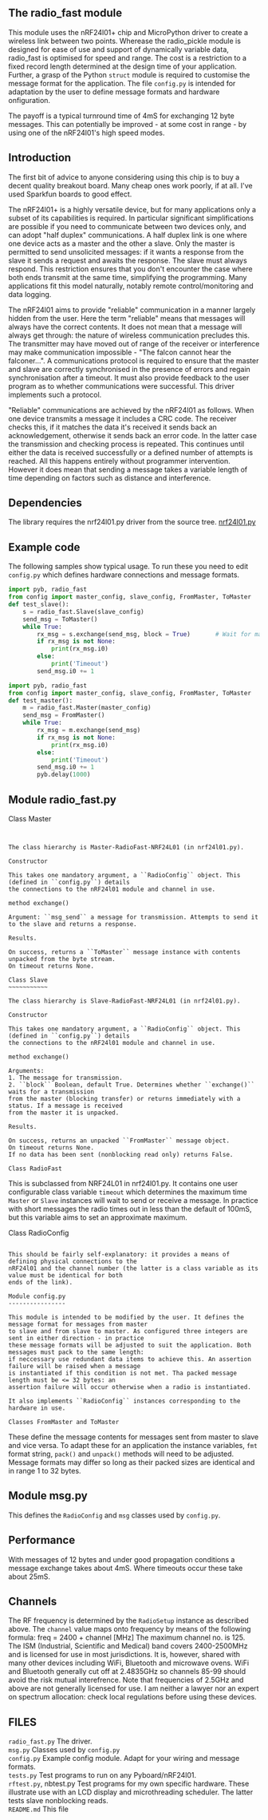 The radio_fast module
---------------------

This module uses the nRF24l01+ chip and MicroPython driver to create a wireless link between two points.
Wherease the radio_pickle module is designed for ease of use and support of dynamically variable data,
radio_fast is optimised for speed and range. The cost is a restriction to a fixed record length determined
at the design time of your application. Further, a grasp of the Python ``struct`` module is required to
customise the message format for the application. The file ``config.py`` is intended for adaptation by
the user to define message formats and hardware onfiguration.

The payoff is a typical turnround time of 4mS for exchanging 12 byte messages. This can potentially be
improved - at some cost in range - by using one of the nRF24l01's high speed modes.

Introduction
------------

The first bit of advice to anyone considering using this chip is to buy a decent quality breakout board.
Many cheap ones work poorly, if at all. I've used Sparkfun boards to good effect.

The nRF24l01+ is a highly versatile device, but for many applications only a subset of its capabilities
is required. In particular significant simplifications are possible if you need to communicate between
two devices only, and can adopt "half duplex" communications. A half duplex link is one where one device acts
as a master and the other a slave. Only the master is permitted to send unsolicited messages: if it wants
a response from the slave it sends a request and awaits the response. The slave must always respond. This
restriction ensures that you don't encounter the case where both ends transmit at the same time, simplifying
the programming. Many applications fit this model naturally, notably remote control/monitoring and data logging.

The nRF24l01 aims to provide "reliable" communication in a manner largely hidden from the user. Here the
term "reliable" means that messages will always have the correct contents. It does not mean that a message
will always get through: the nature of wireless communication precludes this. The transmitter may have
moved out of range of the receiver or interference may make communication impossible - "The falcon
cannot hear the falconer...". A communications protocol is required to ensure that the master and slave
are correctly synchronised in the presence of errors and regain synchronisation after a timeout. It must
also provide feedback to the user program as to whether communications were successful. This driver
implements such a protocol.

"Reliable" communications are achieved by the nRF24l01 as follows. When one device transmits a message it
includes a CRC code. The receiver checks this, if it matches the data it's received it sends back an
acknowledgement, otherwise it sends back an error code. In the latter case the transmission and checking
process is repeated. This continues until either the data is received successfully or a defined number of
attempts is reached. All this happens entirely without programmer intervention. However it does mean that
sending a message takes a variable length of time depending on factors such as distance and interference.

Dependencies
------------

The library requires the nrf24l01.py driver from the source tree.
[nrf24l01.py](https://github.com/micropython/micropython/tree/master/drivers/nrf24l01)

Example code
------------

The following samples show typical usage. To run these you need to edit ``config.py`` which
defines hardware connections and message formats.

```python
import pyb, radio_fast
from config import master_config, slave_config, FromMaster, ToMaster
def test_slave():
    s = radio_fast.Slave(slave_config)
    send_msg = ToMaster()
    while True:
        rx_msg = s.exchange(send_msg, block = True)       # Wait for master
        if rx_msg is not None:
            print(rx_msg.i0)
        else:
            print('Timeout')
        send_msg.i0 += 1
```

```python
import pyb, radio_fast
from config import master_config, slave_config, FromMaster, ToMaster
def test_master():
    m = radio_fast.Master(master_config)
    send_msg = FromMaster()
    while True:
        rx_msg = m.exchange(send_msg)
        if rx_msg is not None:
            print(rx_msg.i0)
        else:
            print('Timeout')
        send_msg.i0 += 1
        pyb.delay(1000)
```

Module radio_fast.py
--------------------

Class Master
~~~~~~~~~~~~


The class hierarchy is Master-RadioFast-NRF24L01 (in nrf24l01.py).  

Constructor

This takes one mandatory argument, a ``RadioConfig`` object. This (defined in ``config.py``) details
the connections to the nRF24l01 module and channel in use.

method exchange()

Argument: ``msg_send`` a message for transmission. Attempts to send it to the slave and returns a response.

Results.

On success, returns a ``ToMaster`` message instance with contents unpacked from the byte stream.
On timeout returns None.

Class Slave
~~~~~~~~~~~

The class hierarchy is Slave-RadioFast-NRF24L01 (in nrf24l01.py).

Constructor

This takes one mandatory argument, a ``RadioConfig`` object. This (defined in ``config.py``) details
the connections to the nRF24l01 module and channel in use.

method exchange()

Arguments:
1. The message for transmission.
2. ``block`` Boolean, default True. Determines whether ``exchange()`` waits for a transmission
from the master (blocking transfer) or returns immediately with a status. If a message is received
from the master it is unpacked.

Results.

On success, returns an unpacked ``FromMaster`` message object.
On timeout returns None.
If no data has been sent (nonblocking read only) returns False.

Class RadioFast
~~~~~~~~~~~~~~~

This is subclassed from NRF24L01 in nrf24l01.py. It contains one user configurable class variable ``timeout``
which determines the maximum time ``Master`` or ``Slave`` instances will wait to send or receive a message.
In practice with short messages the radio times out in less than the default of 100mS, but this variable aims
to set an approximate maximum.

Class RadioConfig
~~~~~~~~~~~~~~~~~

This should be fairly self-explanatory: it provides a means of defining physical connections to the
nRF24l01 and the channel number (the latter is a class variable as its value must be identical for both
ends of the link).

Module config.py
----------------

This module is intended to be modified by the user. It defines the message format for messages from master
to slave and from slave to master. As configured three integers are sent in either direction - in practice
these message formats will be adjusted to suit the application. Both messages must pack to the same length:
if neccessary use redundant data items to achieve this. An assertion failure will be raised when a message
is instantiated if this condition is not met. Tha packed message length must be <= 32 bytes: an
assertion failure will occur otherwise when a radio is instantiated.

It also implements ``RadioConfig`` instances corresponding to the hardware in use.

Classes FromMaster and ToMaster
~~~~~~~~~~~~~~~~~~~~~~~~~~~~~~~


These define the message contents for messages sent from master to slave and vice versa. To adapt these
for an application the instance variables, ``fmt`` format string, ``pack()`` and ``unpack()`` methods
will need to be adjusted. Message formats may differ so long as their packed sizes are identical and in
range 1 to 32 bytes.

Module msg.py
-------------

This defines the ``RadioConfig`` and ``msg`` classes used by ``config.py``.

Performance
-----------

With messages of 12 bytes and under good propagation conditions a message exchange takes about 4mS. Where
timeouts occur these take about 25mS.

Channels
--------

The RF frequency is determined by the ``RadioSetup`` instance as described above. The ``channel`` value maps
onto frequency by means of the following formula:
freq = 2400 + channel [MHz]
The maximum channel no. is 125. The ISM (Industrial, Scientific and Medical) band covers 2400-2500MHz and is
licensed for use in most jurisdictions. It is, however, shared with many other devices including WiFi, Bluetooth
and microwave ovens. WiFi and Bluetooth generally cut off at 2.4835GHz so channels 85-99 should avoid the risk
mutual interefrence. Note that frequencies of 2.5GHz and above are not generally licensed for use. I am neither
a lawyer nor an expert on spectrum allocation: check local regulations before using these devices.

FILES
-----

``radio_fast.py`` The driver.  
``msg.py`` Classes used by ``config.py``  
``config.py`` Example config module. Adapt for your wiring and message formats.  
``tests.py`` Test programs to run on any Pyboard/nRF24l01.  
``rftest.py``, nbtest.py Test programs for my own specific hardware. These illustrate use with an LCD display and microthreading
scheduler. The latter tests slave nonblocking reads.  
``README.md`` This file
